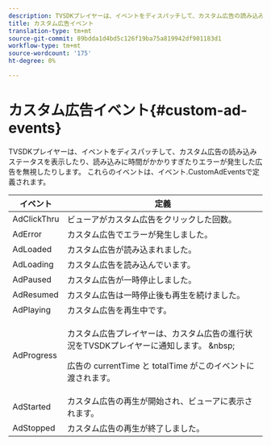 ```yaml
---
description: TVSDKプレイヤーは、イベントをディスパッチして、カスタム広告の読み込みステータスを表示したり、読み込みに時間がかかりすぎたりエラーが発生した広告を無視したりします。 これらのイベントは、イベント.CustomAdEventsで定義されます。
title: カスタム広告イベント
translation-type: tm+mt
source-git-commit: 89bdda1d4bd5c126f19ba75a819942df901183d1
workflow-type: tm+mt
source-wordcount: '175'
ht-degree: 0%

---
```



# カスタム広告イベント{#custom-ad-events}

TVSDKプレイヤーは、イベントをディスパッチして、カスタム広告の読み込みステータスを表示したり、読み込みに時間がかかりすぎたりエラーが発生した広告を無視したりします。 これらのイベントは、イベント.CustomAdEventsで定義されます。

<table id="table_718700E0F0B042F882ED131F79E01D4E"> 
 <thead> 
  <tr> 
   <th colname="col1" class="entry"> イベント </th> 
   <th colname="col2" class="entry"> 定義 </th> 
  </tr> 
 </thead>
 <tbody> 
  <tr> 
   <td colname="col1"> <span class="codeph"> AdClickThru  </span> </td> 
   <td colname="col2"> ビューアがカスタム広告をクリックした回数。 </td> 
  </tr> 
  <tr> 
   <td colname="col1"> <span class="codeph"> AdError  </span> </td> 
   <td colname="col2"> カスタム広告でエラーが発生しました。 </td> 
  </tr> 
  <tr> 
   <td colname="col1"> <span class="codeph"> AdLoaded  </span> </td> 
   <td colname="col2"> カスタム広告が読み込まれました。  </td> 
  </tr> 
  <tr> 
   <td colname="col1"> <span class="codeph"> AdLoading  </span> </td> 
   <td colname="col2"> カスタム広告を読み込んでいます。 </td> 
  </tr> 
  <tr> 
   <td colname="col1"> <span class="codeph"> AdPaused  </span> </td> 
   <td colname="col2"> カスタム広告が一時停止しました。 </td> 
  </tr> 
  <tr> 
   <td colname="col1"> <span class="codeph"> AdResumed  </span> </td> 
   <td colname="col2"> カスタム広告は一時停止後も再生を続けました。 </td> 
  </tr> 
  <tr> 
   <td colname="col1"> <span class="codeph"> AdPlaying  </span> </td> 
   <td colname="col2"> カスタム広告を再生中です。 </td> 
  </tr> 
  <tr> 
   <td colname="col1"> <span class="codeph"> AdProgress  </span> </td> 
   <td colname="col2"> <p>カスタム広告プレイヤーは、カスタム広告の進行状況をTVSDKプレイヤーに通知します。 &amp;nbsp; </p> <p>広告の<span class="codeph"> currentTime </span>と<span class="codeph"> totalTime </span>がこのイベントに渡されます。 </p> </td> 
  </tr> 
  <tr> 
   <td colname="col1"> AdStarted </td> 
   <td colname="col2"> カスタム広告の再生が開始され、ビューアに表示されます。  </td> 
  </tr> 
  <tr> 
   <td colname="col1"> AdStopped </td> 
   <td colname="col2"> カスタム広告の再生が終了しました。 </td> 
  </tr> 
 </tbody> 
</table>

<!--<a id="section_027774C2A47C453BA9DED61C6F8567C3"></a>-->

